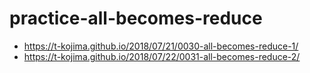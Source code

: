 # practice-all-becomes-reduce

- https://t-kojima.github.io/2018/07/21/0030-all-becomes-reduce-1/
- https://t-kojima.github.io/2018/07/22/0031-all-becomes-reduce-2/